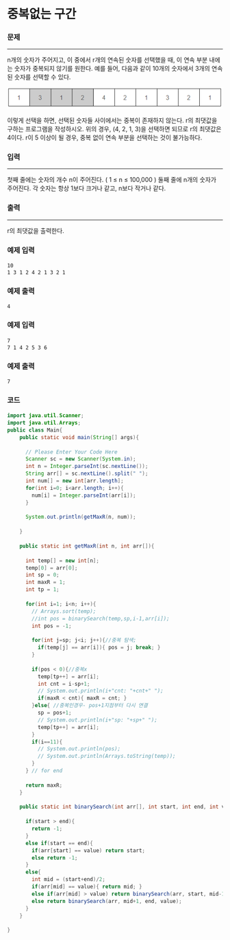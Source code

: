 # 중복없는 구간

### 문제

----------

n개의 숫자가 주어지고, 이 중에서 r개의 연속된 숫자를 선택했을 때, 이 연속 부분 내에는 숫자가 중복되지 않기를 원한다. 예를 들어, 다음과 같이 10개의 숫자에서 3개의 연속된 숫자를 선택할 수 있다.

![distinct-area](distinct-area.png)

이렇게 선택을 하면, 선택된 숫자들 사이에서는 중복이 존재하지 않는다. r의 최댓값을 구하는 프로그램을 작성하시오. 위의 경우, (4, 2, 1, 3)을 선택하면 되므로 r의 최댓값은 4이다. r이 5 이상이 될 경우, 중복 없이 연속 부분을 선택하는 것이 불가능하다.

### 입력

----------

첫째 줄에는 숫자의 개수 n이 주어진다. ( 1 ≤ n ≤ 100,000 ) 둘째 줄에 n개의 숫자가 주어진다. 각 숫자는 항상 1보다 크거나 같고, n보다 작거나 같다.

### 출력

----------

r의 최댓값을 출력한다.

### 예제 입력

```
10
1 3 1 2 4 2 1 3 2 1
```

### 예제 출력

```
4
```

### 예제 입력

```
7
7 1 4 2 5 3 6
```

### 예제 출력

```
7
```

### 코드

```java
import java.util.Scanner;
import java.util.Arrays;
public class Main{
    public static void main(String[] args){

      // Please Enter Your Code Here
      Scanner sc = new Scanner(System.in);
      int n = Integer.parseInt(sc.nextLine());
      String arr[] = sc.nextLine().split(" ");
      int num[] = new int[arr.length];
      for(int i=0; i<arr.length; i++){
        num[i] = Integer.parseInt(arr[i]);
      }
      
      System.out.println(getMaxR(n, num));
      
    }
    
    public static int getMaxR(int n, int arr[]){
      
      int temp[] = new int[n];
      temp[0] = arr[0];
      int sp = 0;
      int maxR = 1;
      int tp = 1;
      
      for(int i=1; i<n; i++){
        // Arrays.sort(temp);
        //int pos = binarySearch(temp,sp,i-1,arr[i]);
        int pos = -1;
        
        for(int j=sp; j<i; j++){//중복 탐색;
          if(temp[j] == arr[i]){ pos = j; break; }
        }
        
        if(pos < 0){//중복x
          temp[tp++] = arr[i];
          int cnt = i-sp+1;
          // System.out.println(i+"cnt: "+cnt+" ");
          if(maxR < cnt){ maxR = cnt; }
        }else{ //중복인경우- pos+1지점부터 다시 연결
          sp = pos+1;
          // System.out.println(i+"sp: "+sp+" ");
          temp[tp++] = arr[i];
        }
        if(i==11){
          // System.out.println(pos);
          // System.out.println(Arrays.toString(temp));
        }
      } // for end
      
      return maxR;
    }

    public static int binarySearch(int arr[], int start, int end, int value){
      
      if(start > end){
        return -1;
      }
      else if(start == end){
        if(arr[start] == value) return start;
        else return -1;
      }
      else{
        int mid = (start+end)/2;
        if(arr[mid] == value){ return mid; }
        else if(arr[mid] > value) return binarySearch(arr, start, mid-1, value);
        else return binarySearch(arr, mid+1, end, value);
      }
    }    
    
}
```